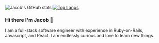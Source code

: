 


![Jacob's GitHub stats](https://github-readme-stats.vercel.app/api?username=jacobkagon&show_icons=true&theme=dark&layout=compact) [![Top Langs](https://github-readme-stats.vercel.app/api/top-langs/?username=jacobkagon&show_icons=true&theme=dark&layout=compact)](https://github.com/jacobkagon/github-readme-stats)

### Hi there I'm Jacob 👋

I am a full-stack software engineer with experience in Ruby-on-Rails, Javascript, and React. I am endlessly curious and love to learn new things. 

<!--
**jacobkagon/jacobkagon** is a ✨ _special_ ✨ repository because its `README.md` (this file) appears on your GitHub profile.

Here are some ideas to get you started:

- 🔭 I’m currently working on ...
- 🌱 I’m currently learning ...
- 👯 I’m looking to collaborate on ...
- 🤔 I’m looking for help with ...
- 💬 Ask me about ...
- 📫 How to reach me: ...
- 😄 Pronouns: ...
- ⚡ Fun fact: ...
-->
